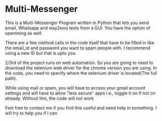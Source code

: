 # Multi-Messenger
This is a Multi-Messenger Program written in  Python that lets you send email, Whatsapp and way2sms texts from a GUI. You have the option of spamming as well 

There are a few method calls in the code itself that have to be filled in like the email_id and password you want to spam people with. I recommend using a new ID but that is upto you.

2/3rd of the project runs on web automation. So you are going to need to download the selenium web driver for the chrome version you are using. In the code, you need to specify where the selenium driver is located(The full path). 

While using mail or spam, you will have to access your gmail account settings and will have to allow "less secure" apps i.e., toggle it on if not on already. Without this, the code will not work 

Feel free to contact me if you find this useful and need help in something. I will try to help you if I can 
